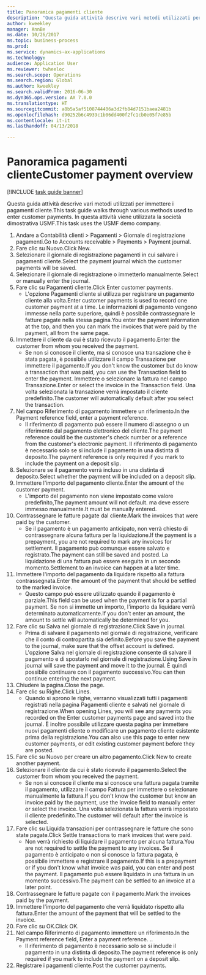```yaml
--- 
title: Panoramica pagamenti cliente
description: "Questa guida attività descrive vari metodi utilizzati per immettere i pagamenti cliente."
author: kweekley
manager: AnnBe
ms.date: 10/26/2017
ms.topic: business-process
ms.prod: 
ms.service: dynamics-ax-applications
ms.technology: 
audience: Application User
ms.reviewer: twheeloc
ms.search.scope: Operations
ms.search.region: Global
ms.author: kweekley
ms.search.validFrom: 2016-06-30
ms.dyn365.ops.version: AX 7.0.0
ms.translationtype: HT
ms.sourcegitcommit: a8b5a5af5108744406a3d2fb84d7151baea2481b
ms.openlocfilehash: d90252b6c4939c1b06dd400f2fc1cb0e05f7e85b
ms.contentlocale: it-it
ms.lasthandoff: 04/13/2018

---
```

# <a name="customer-payment-overview"></a><span data-ttu-id="6c1c2-103">Panoramica pagamenti cliente</span><span class="sxs-lookup"><span data-stu-id="6c1c2-103">Customer payment overview</span></span>

[!INCLUDE [task guide banner](../../includes/task-guide-banner.md)]

<span data-ttu-id="6c1c2-104">Questa guida attività descrive vari metodi utilizzati per immettere i pagamenti cliente.</span><span class="sxs-lookup"><span data-stu-id="6c1c2-104">This task guide walks through various methods used to enter customer payments.</span></span> <span data-ttu-id="6c1c2-105">In questa attività viene utilizzata la società dimostrativa USMF.</span><span class="sxs-lookup"><span data-stu-id="6c1c2-105">This task uses the USMF demo company.</span></span>

1. <span data-ttu-id="6c1c2-106">Andare a Contabilità clienti > Pagamenti > Giornale di registrazione pagamenti.</span><span class="sxs-lookup"><span data-stu-id="6c1c2-106">Go to Accounts receivable > Payments > Payment journal.</span></span>
2. <span data-ttu-id="6c1c2-107">Fare clic su Nuovo.</span><span class="sxs-lookup"><span data-stu-id="6c1c2-107">Click New.</span></span>
3. <span data-ttu-id="6c1c2-108">Selezionare il giornale di registrazione pagamenti in cui salvare i pagamenti cliente.</span><span class="sxs-lookup"><span data-stu-id="6c1c2-108">Select the payment journal which the customer payments will be saved.</span></span>
4. <span data-ttu-id="6c1c2-109">Selezionare il giornale di registrazione o immetterlo manualmente.</span><span class="sxs-lookup"><span data-stu-id="6c1c2-109">Select or manually enter the journal.</span></span>
5. <span data-ttu-id="6c1c2-110">Fare clic su Pagamenti cliente.</span><span class="sxs-lookup"><span data-stu-id="6c1c2-110">Click Enter customer payments.</span></span>
    * <span data-ttu-id="6c1c2-111">L'opzione Pagamenti cliente si utilizza per registrare un pagamento cliente alla volta.</span><span class="sxs-lookup"><span data-stu-id="6c1c2-111">Enter customer payments is used to record one customer payment at a time.</span></span> <span data-ttu-id="6c1c2-112">Le informazioni di pagamento vengono immesse nella parte superiore, quindi è possibile contrassegnare le fatture pagate nella stessa pagina.</span><span class="sxs-lookup"><span data-stu-id="6c1c2-112">You enter the payment information at the top, and then you can mark the invoices that were paid by the payment, all from the same page.</span></span>  
6. <span data-ttu-id="6c1c2-113">Immettere il cliente da cui è stato ricevuto il pagamento.</span><span class="sxs-lookup"><span data-stu-id="6c1c2-113">Enter the customer from whom you received the payment.</span></span>
    * <span data-ttu-id="6c1c2-114">Se non si conosce il cliente, ma si conosce una transazione che è stata pagata, è possibile utilizzare il campo Transazione per immettere il pagamento.</span><span class="sxs-lookup"><span data-stu-id="6c1c2-114">If you don't know the customer but do know a transaction that was paid, you can use the Transaction field to enter the payment.</span></span> <span data-ttu-id="6c1c2-115">Immettere o selezionare la fattura nel campo Transazione.</span><span class="sxs-lookup"><span data-stu-id="6c1c2-115">Enter or select the invoice in the Transaction field.</span></span> <span data-ttu-id="6c1c2-116">Una volta selezionata la transazione verrà impostato il cliente predefinito.</span><span class="sxs-lookup"><span data-stu-id="6c1c2-116">The customer will automatically default after you select the transaction.</span></span>  
7. <span data-ttu-id="6c1c2-117">Nel campo Riferimento di pagamento immettere un riferimento.</span><span class="sxs-lookup"><span data-stu-id="6c1c2-117">In the Payment reference field, enter a payment reference.</span></span>
    * <span data-ttu-id="6c1c2-118">Il riferimento di pagamento può essere il numero di assegno o un riferimento dal pagamento elettronico del cliente.</span><span class="sxs-lookup"><span data-stu-id="6c1c2-118">The payment reference could be the customer's check number or a reference from the customer's electronic payment.</span></span> <span data-ttu-id="6c1c2-119">Il riferimento di pagamento è necessario solo se si include il pagamento in una distinta di deposito.</span><span class="sxs-lookup"><span data-stu-id="6c1c2-119">The payment reference is only required if you mark to include the payment on a deposit slip.</span></span>  
8. <span data-ttu-id="6c1c2-120">Selezionare se il pagamento verrà incluso in una distinta di deposito.</span><span class="sxs-lookup"><span data-stu-id="6c1c2-120">Select whether the payment will be included on a deposit slip.</span></span> 
9. <span data-ttu-id="6c1c2-121">Immettere l'importo del pagamento cliente.</span><span class="sxs-lookup"><span data-stu-id="6c1c2-121">Enter the amount of the customer payment.</span></span>
    * <span data-ttu-id="6c1c2-122">L'importo del pagamento non viene impostato come valore predefinito,</span><span class="sxs-lookup"><span data-stu-id="6c1c2-122">The payment amount will not default.</span></span> <span data-ttu-id="6c1c2-123">ma deve essere immesso manualmente.</span><span class="sxs-lookup"><span data-stu-id="6c1c2-123">It must be manually entered.</span></span>  
10. <span data-ttu-id="6c1c2-124">Contrassegnare le fatture pagate dal cliente.</span><span class="sxs-lookup"><span data-stu-id="6c1c2-124">Mark the invoices that were paid by the customer.</span></span>
    * <span data-ttu-id="6c1c2-125">Se il pagamento è un pagamento anticipato, non verrà chiesto di contrassegnare alcuna fattura per la liquidazione.</span><span class="sxs-lookup"><span data-stu-id="6c1c2-125">If the payment is a prepayment, you are not required to mark any invoices for settlement.</span></span> <span data-ttu-id="6c1c2-126">Il pagamento può comunque essere salvato e registrato.</span><span class="sxs-lookup"><span data-stu-id="6c1c2-126">The payment can still be saved and posted.</span></span> <span data-ttu-id="6c1c2-127">La liquidazione di una fattura può essere eseguita in un secondo momento.</span><span class="sxs-lookup"><span data-stu-id="6c1c2-127">Settlement to an invoice can happen at a later time.</span></span>  
11. <span data-ttu-id="6c1c2-128">Immettere l'importo del pagamento da liquidare rispetto alla fattura contrassegnata.</span><span class="sxs-lookup"><span data-stu-id="6c1c2-128">Enter the amount of the payment that should be settled to the marked invoice.</span></span> 
    * <span data-ttu-id="6c1c2-129">Questo campo può essere utilizzato quando il pagamento è parziale.</span><span class="sxs-lookup"><span data-stu-id="6c1c2-129">This field can be used when the payment is for a partial payment.</span></span> <span data-ttu-id="6c1c2-130">Se non si immette un importo, l'importo da liquidare verrà determinato automaticamente.</span><span class="sxs-lookup"><span data-stu-id="6c1c2-130">If you don't enter an amount, the amount to settle will automatically be determined for you.</span></span>  
12. <span data-ttu-id="6c1c2-131">Fare clic su Salva nel giornale di registrazione.</span><span class="sxs-lookup"><span data-stu-id="6c1c2-131">Click Save in journal.</span></span>
    * <span data-ttu-id="6c1c2-132">Prima di salvare il pagamento nel giornale di registrazione, verificare che il conto di contropartita sia definito.</span><span class="sxs-lookup"><span data-stu-id="6c1c2-132">Before you save the payment to the journal, make sure that the offset account is defined.</span></span> <span data-ttu-id="6c1c2-133">L'opzione Salva nel giornale di registrazione consente di salvare il pagamento e di spostarlo nel giornale di registrazione.</span><span class="sxs-lookup"><span data-stu-id="6c1c2-133">Using Save in journal will save the payment and move it to the journal.</span></span> <span data-ttu-id="6c1c2-134">È quindi possibile continuare con il pagamento successivo.</span><span class="sxs-lookup"><span data-stu-id="6c1c2-134">You can then continue entering the next payment.</span></span>  
13. <span data-ttu-id="6c1c2-135">Chiudere la pagina.</span><span class="sxs-lookup"><span data-stu-id="6c1c2-135">Close the page.</span></span>
14. <span data-ttu-id="6c1c2-136">Fare clic su Righe.</span><span class="sxs-lookup"><span data-stu-id="6c1c2-136">Click Lines.</span></span>
    * <span data-ttu-id="6c1c2-137">Quando si aprono le righe, verranno visualizzati tutti i pagamenti registrati nella pagina Pagamenti cliente e salvati nel giornale di registrazione.</span><span class="sxs-lookup"><span data-stu-id="6c1c2-137">When opening Lines, you will see any payments you recorded on the Enter customer payments page and saved into the journal.</span></span> <span data-ttu-id="6c1c2-138">È inoltre possibile utilizzare questa pagina per immettere nuovi pagamenti cliente o modificare un pagamento cliente esistente prima della registrazione.</span><span class="sxs-lookup"><span data-stu-id="6c1c2-138">You can also use this page to enter new customer payments, or edit existing customer payment before they are posted.</span></span>  
15. <span data-ttu-id="6c1c2-139">Fare clic su Nuovo per creare un altro pagamento.</span><span class="sxs-lookup"><span data-stu-id="6c1c2-139">Click New to create another payment.</span></span> 
16. <span data-ttu-id="6c1c2-140">Selezionare il cliente da cui è stato ricevuto il pagamento.</span><span class="sxs-lookup"><span data-stu-id="6c1c2-140">Select the customer from whom you received the payment.</span></span>
    * <span data-ttu-id="6c1c2-141">Se non si conosce il cliente ma si conosce una fattura pagata tramite il pagamento, utilizzare il campo Fattura per immettere o selezionare manualmente la fattura.</span><span class="sxs-lookup"><span data-stu-id="6c1c2-141">If you don't know the customer but know an invoice paid by the payment, use the Invoice field to manually enter or select the invoice.</span></span> <span data-ttu-id="6c1c2-142">Una volta selezionata la fattura verrà impostato il cliente predefinito.</span><span class="sxs-lookup"><span data-stu-id="6c1c2-142">The customer will default after the invoice is selected.</span></span>  
17. <span data-ttu-id="6c1c2-143">Fare clic su Liquida transazioni per contrassegnare le fatture che sono state pagate.</span><span class="sxs-lookup"><span data-stu-id="6c1c2-143">Click Settle transactions to mark invoices that were paid.</span></span>
    * <span data-ttu-id="6c1c2-144">Non verrà richiesto di liquidare il pagamento per alcuna fattura.</span><span class="sxs-lookup"><span data-stu-id="6c1c2-144">You are not required to settle the payment to any invoices.</span></span> <span data-ttu-id="6c1c2-145">Se il pagamento è anticipato o non si conosce la fattura pagata, è possibile immettere e registrare il pagamento.</span><span class="sxs-lookup"><span data-stu-id="6c1c2-145">If this is a prepayment or if you don't know what invoice was paid, you can enter and post the payment.</span></span> <span data-ttu-id="6c1c2-146">Il pagamento può essere liquidato in una fattura in un momento successivo.</span><span class="sxs-lookup"><span data-stu-id="6c1c2-146">The payment can be settled to an invoice at a later point.</span></span>  
18. <span data-ttu-id="6c1c2-147">Contrassegnare le fatture pagate con il pagamento.</span><span class="sxs-lookup"><span data-stu-id="6c1c2-147">Mark the invoices paid by the payment.</span></span> 
19. <span data-ttu-id="6c1c2-148">Immettere l'importo del pagamento che verrà liquidato rispetto alla fattura.</span><span class="sxs-lookup"><span data-stu-id="6c1c2-148">Enter the amount of the payment that will be settled to the invoice.</span></span>
20. <span data-ttu-id="6c1c2-149">Fare clic su OK.</span><span class="sxs-lookup"><span data-stu-id="6c1c2-149">Click OK.</span></span>
21. <span data-ttu-id="6c1c2-150">Nel campo Riferimento di pagamento immettere un riferimento.</span><span class="sxs-lookup"><span data-stu-id="6c1c2-150">In the Payment reference field, Enter a payment reference.</span></span> <span data-ttu-id="6c1c2-151">.</span><span class="sxs-lookup"><span data-stu-id="6c1c2-151">.</span></span>
    * <span data-ttu-id="6c1c2-152">Il riferimento di pagamento è necessario solo se si include il pagamento in una distinta di deposito.</span><span class="sxs-lookup"><span data-stu-id="6c1c2-152">The payment reference is only required if you mark to include the payment on a deposit slip.</span></span>  
22. <span data-ttu-id="6c1c2-153">Registrare i pagamenti cliente.</span><span class="sxs-lookup"><span data-stu-id="6c1c2-153">Post the customer payments.</span></span> 


